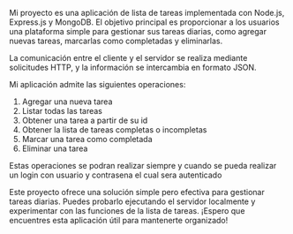 Mi proyecto es una aplicación de lista de tareas implementada con Node.js, Express.js y MongoDB. El objetivo principal es proporcionar a los usuarios una plataforma simple para gestionar sus tareas diarias, como agregar nuevas tareas, marcarlas como completadas y eliminarlas.

La comunicación entre el cliente y el servidor se realiza mediante solicitudes HTTP, y la información se intercambia en formato JSON.

Mi aplicación admite las siguientes operaciones:

1. Agregar una nueva tarea
2. Listar todas las tareas
3. Obtener una tarea a partir de su id
4. Obtener la lista de tareas completas o incompletas
5. Marcar una tarea como completada
6. Eliminar una tarea

Estas operaciones se podran realizar siempre y cuando se pueda realizar un login con usuario y contrasena el cual sera autenticado

Este proyecto ofrece una solución simple pero efectiva para gestionar tareas diarias. Puedes probarlo ejecutando el servidor localmente y experimentar con las funciones de la lista de tareas. ¡Espero que encuentres esta aplicación útil para mantenerte organizado!
